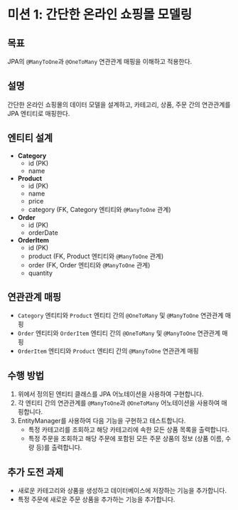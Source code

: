# 미션 1: 간단한 온라인 쇼핑몰 모델링

## 목표
JPA의 `@ManyToOne`과 `@OneToMany` 연관관계 매핑을 이해하고 적용한다.

## 설명
간단한 온라인 쇼핑몰의 데이터 모델을 설계하고, 카테고리, 상품, 주문 간의 연관관계를 JPA 엔티티로 매핑한다.

## 엔티티 설계
* **Category**
    * id (PK)
    * name
* **Product**
    * id (PK)
    * name
    * price
    * category (FK, Category 엔티티와 `@ManyToOne` 관계)
* **Order**
    * id (PK)
    * orderDate
* **OrderItem**
    * id (PK)
    * product (FK, Product 엔티티와 `@ManyToOne` 관계)
    * order (FK, Order 엔티티와 `@ManyToOne` 관계)
    * quantity

## 연관관계 매핑
* `Category` 엔티티와 `Product` 엔티티 간의 `@OneToMany` 및 `@ManyToOne` 연관관계 매핑
* `Order` 엔티티와 `OrderItem` 엔티티 간의 `@OneToMany` 및 `@ManyToOne` 연관관계 매핑
* `OrderItem` 엔티티와 `Product` 엔티티 간의 `@ManyToOne` 연관관계 매핑

## 수행 방법
1.  위에서 정의된 엔티티 클래스를 JPA 어노테이션을 사용하여 구현합니다.
2.  각 엔티티 간의 연관관계를 `@ManyToOne`과 `@OneToMany` 어노테이션을 사용하여 매핑합니다.
3.  EntityManager를 사용하여 다음 기능을 구현하고 테스트합니다.
    * 특정 카테고리를 조회하고 해당 카테고리에 속한 모든 상품 목록을 출력합니다.
    * 특정 주문을 조회하고 해당 주문에 포함된 모든 주문 상품의 정보 (상품 이름, 수량 등)를 출력합니다.

## 추가 도전 과제
* 새로운 카테고리와 상품을 생성하고 데이터베이스에 저장하는 기능을 추가합니다.
* 특정 주문에 새로운 주문 상품을 추가하는 기능을 추가합니다.